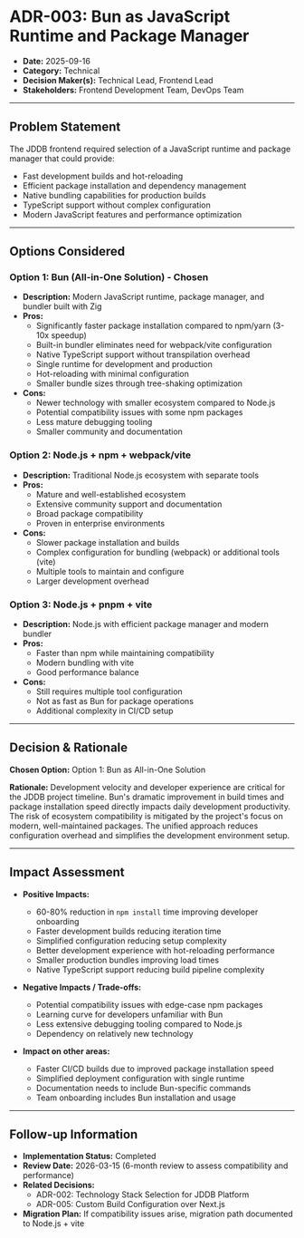# ADR-003: Bun as JavaScript Runtime and Package Manager

- **Date:** 2025-09-16
- **Category:** Technical
- **Decision Maker(s):** Technical Lead, Frontend Lead
- **Stakeholders:** Frontend Development Team, DevOps Team

---

## Problem Statement

The JDDB frontend required selection of a JavaScript runtime and package manager that could provide:
- Fast development builds and hot-reloading
- Efficient package installation and dependency management
- Native bundling capabilities for production builds
- TypeScript support without complex configuration
- Modern JavaScript features and performance optimization

---

## Options Considered

### Option 1: Bun (All-in-One Solution) - Chosen

- **Description:** Modern JavaScript runtime, package manager, and bundler built with Zig
- **Pros:**
    - Significantly faster package installation compared to npm/yarn (3-10x speedup)
    - Built-in bundler eliminates need for webpack/vite configuration
    - Native TypeScript support without transpilation overhead
    - Single runtime for development and production
    - Hot-reloading with minimal configuration
    - Smaller bundle sizes through tree-shaking optimization
- **Cons:**
    - Newer technology with smaller ecosystem compared to Node.js
    - Potential compatibility issues with some npm packages
    - Less mature debugging tooling
    - Smaller community and documentation

### Option 2: Node.js + npm + webpack/vite

- **Description:** Traditional Node.js ecosystem with separate tools
- **Pros:**
    - Mature and well-established ecosystem
    - Extensive community support and documentation
    - Broad package compatibility
    - Proven in enterprise environments
- **Cons:**
    - Slower package installation and builds
    - Complex configuration for bundling (webpack) or additional tools (vite)
    - Multiple tools to maintain and configure
    - Larger development overhead

### Option 3: Node.js + pnpm + vite

- **Description:** Node.js with efficient package manager and modern bundler
- **Pros:**
    - Faster than npm while maintaining compatibility
    - Modern bundling with vite
    - Good performance balance
- **Cons:**
    - Still requires multiple tool configuration
    - Not as fast as Bun for package operations
    - Additional complexity in CI/CD setup

---

## Decision & Rationale

**Chosen Option:** Option 1: Bun as All-in-One Solution

**Rationale:**
Development velocity and developer experience are critical for the JDDB project timeline. Bun's dramatic improvement in build times and package installation speed directly impacts daily development productivity. The risk of ecosystem compatibility is mitigated by the project's focus on modern, well-maintained packages. The unified approach reduces configuration overhead and simplifies the development environment setup.

---

## Impact Assessment

- **Positive Impacts:**
    - 60-80% reduction in `npm install` time improving developer onboarding
    - Faster development builds reducing iteration time
    - Simplified configuration reducing setup complexity
    - Better development experience with hot-reloading performance
    - Smaller production bundles improving load times
    - Native TypeScript support reducing build pipeline complexity

- **Negative Impacts / Trade-offs:**
    - Potential compatibility issues with edge-case npm packages
    - Learning curve for developers unfamiliar with Bun
    - Less extensive debugging tooling compared to Node.js
    - Dependency on relatively new technology

- **Impact on other areas:**
    - Faster CI/CD builds due to improved package installation speed
    - Simplified deployment configuration with single runtime
    - Documentation needs to include Bun-specific commands
    - Team onboarding includes Bun installation and usage

---

## Follow-up Information

- **Implementation Status:** Completed
- **Review Date:** 2026-03-15 (6-month review to assess compatibility and performance)
- **Related Decisions:**
    - ADR-002: Technology Stack Selection for JDDB Platform
    - ADR-005: Custom Build Configuration over Next.js
- **Migration Plan:** If compatibility issues arise, migration path documented to Node.js + vite
